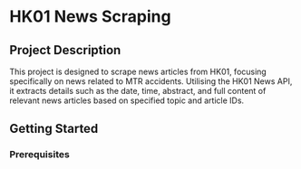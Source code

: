 # HK01 News Scraping

## Project Description

This project is designed to scrape news articles from HK01, focusing specifically on news related to MTR accidents. Utilising the HK01 News API, it extracts details such as the date, time, abstract, and full content of relevant news articles based on specified topic and article IDs.

## Getting Started

### Prerequisites
